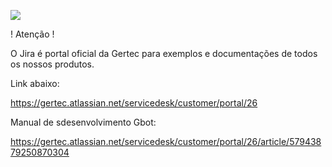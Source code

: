 [![](https://pbs.twimg.com/media/EKzBdw7WwAQrq8J.png)](https://www.gertec.com.br/)


 ! Atenção !

 O Jira é portal oficial da Gertec para exemplos e documentações de todos os nossos produtos. 
 
 Link abaixo:
 
 https://gertec.atlassian.net/servicedesk/customer/portal/26

Manual de sdesenvolvimento Gbot:

https://gertec.atlassian.net/servicedesk/customer/portal/26/article/57943879250870304
